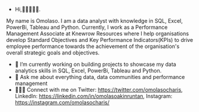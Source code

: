 - Hi,👋🏾👩🏾‍💻.

My name is Omolaso. I am a data analyst with knowledge in SQL, Excel, PowerBi, Tableau and Python. Currently, I work as a Performance Management Associate at Knewrow Resources where I help organisations develop Standard Objectives and Key Performance Indicators(KPIs) to drive employee performance towards the achievement of the organisation's overall strategic goals and objectives.
 
- 🔭 I’m currently working on building projects to showcase my data analytics skills in SQL, Excel, PowerBi, Tableau and Python.
- 💬 Ask me about everything data, data communities and performance management 
- 👩🏾‍💻 Connect with me on Twitter: https://twitter.com/omolasocharis, LinkedIn: https://linkedin.com/in/omolasoakinruntan, Instagram: https://instagram.com/omolasocharis/
